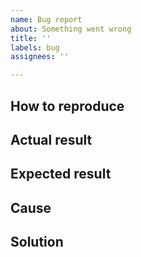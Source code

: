 ```yaml
---
name: Bug report
about: Something went wrong
title: ''
labels: bug
assignees: ''

---
```


## How to reproduce


## Actual result


## Expected result


## Cause


## Solution
